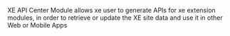 XE API Center Module allows xe user to generate APIs for xe extension modules, in order to retrieve or update the XE site data and use it in other Web or Mobile Apps